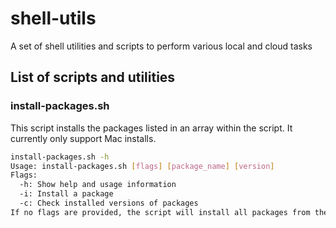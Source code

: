 # shell-utils
A set of shell utilities and scripts to perform various local and cloud tasks

## List of scripts and utilities

### install-packages.sh

This script installs the packages listed in an array within the script. It currently only support Mac installs.

```bash
install-packages.sh -h 
Usage: install-packages.sh [flags] [package_name] [version]
Flags:
  -h: Show help and usage information
  -i: Install a package
  -c: Check installed versions of packages
If no flags are provided, the script will install all packages from the list.
```

